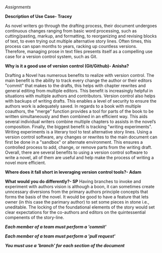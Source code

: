 *Assignments*

**Description of Use Case- Tracey**

As novel writers go through the drafting process, their document undergoes continuous changes ranging from basic word processing, such as cutting/pasting, markup, and formatting, to reorganizing and revising blocks of text, to even trying out multiple alternative story lines. Often times, this process can span months to years, racking up countless versions. Therefore, managing prose in text files presents itself as a compelling use case for a version control system, such as Git.  

**Why is it a good use of version control (Git/Github)- Anisha?**

Drafting a Novel has numerous benefits to realize with version control. The main benefit is the ability to track every change the author or their editors "commit" that makes to the drafts, this helps with chapter rewrites and general editing from multiple editors. This benefit is increasingly helpful in situations with multiple authors and contributors. Version control also helps with backups of writing drafts. This enables a level of security to ensure the authors work is adequately saved. In regards to a book with multiple coauthors, the "merge" function provides a tool for parts of the book to be written simultaneously and then combined in an efficient way. This aids several individual writers combine multiple chapters to assists in the novel’s composition. Finally, the biggest benefit is tracking "writing experiments". Writing experiments is a literary tool to test alternative story lines. Using a version control software, any changes or rewrites to the main document can first be done in a "sandbox" or alternate environment. This ensures a controlled process to add, change, or remove parts from the writing draft. Overall, there are several benefits to using a version control software to write a novel, all of them are useful and help make the process of writing a novel more efficient.

**Where does it fall short in leveraging version control tools?- Adam**


**What would you do differently?- SP**
Having branches to invoke and experiment with authors vision is although a boon, it can sometimes create unncessary diversions from the primary authors principle concepts that forms the basis of the novel. It would be good to have a feature that lets owner (in this case the parimary author) to set some pieces in stone i.e., uneditable. The locking of the foundational elements of the story would set clear expectations for the co-authors and editors on the quintessential compenents of the story-line. 

***Each member of a team must perform a 'commit'***


***Each member of a team must perform a 'pull request'***


***You must use a 'branch' for each section of the document***
